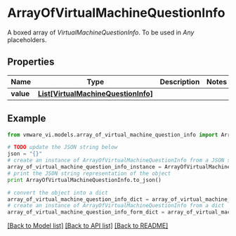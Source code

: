# ArrayOfVirtualMachineQuestionInfo

A boxed array of *VirtualMachineQuestionInfo*. To be used in *Any* placeholders. 

## Properties
Name | Type | Description | Notes
------------ | ------------- | ------------- | -------------
**value** | [**List[VirtualMachineQuestionInfo]**](VirtualMachineQuestionInfo.md) |  | 

## Example

```python
from vmware_vi.models.array_of_virtual_machine_question_info import ArrayOfVirtualMachineQuestionInfo

# TODO update the JSON string below
json = "{}"
# create an instance of ArrayOfVirtualMachineQuestionInfo from a JSON string
array_of_virtual_machine_question_info_instance = ArrayOfVirtualMachineQuestionInfo.from_json(json)
# print the JSON string representation of the object
print ArrayOfVirtualMachineQuestionInfo.to_json()

# convert the object into a dict
array_of_virtual_machine_question_info_dict = array_of_virtual_machine_question_info_instance.to_dict()
# create an instance of ArrayOfVirtualMachineQuestionInfo from a dict
array_of_virtual_machine_question_info_form_dict = array_of_virtual_machine_question_info.from_dict(array_of_virtual_machine_question_info_dict)
```
[[Back to Model list]](../README.md#documentation-for-models) [[Back to API list]](../README.md#documentation-for-api-endpoints) [[Back to README]](../README.md)


